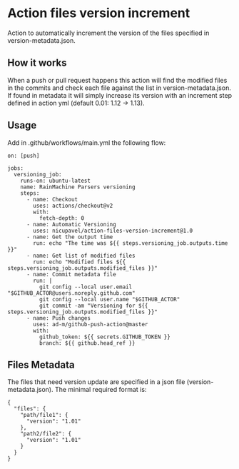 # Action files version increment

 Action to automatically increment the version of the files specified in version-metadata.json.

## How it works

When a push or pull request happens this action will find the modified files in the commits and check each file
against the list in version-metadata.json. If found in metadata it will simply increase its version with an 
increment step defined in action yml (default 0.01: 1.12 -> 1.13).

## Usage
 
Add in .github/workflows/main.yml the following flow:

```
on: [push]

jobs:
  versioning_job:
    runs-on: ubuntu-latest
    name: RainMachine Parsers versioning
    steps:
      - name: Checkout
        uses: actions/checkout@v2
        with:
          fetch-depth: 0
      - name: Automatic Versioning
        uses: nicupavel/action-files-version-increment@1.0
      - name: Get the output time
        run: echo "The time was ${{ steps.versioning_job.outputs.time }}"
      - name: Get list of modified files
        run: echo "Modified files ${{ steps.versioning_job.outputs.modified_files }}"
      - name: Commit metadata file
        run: |
          git config --local user.email "$GITHUB_ACTOR@users.noreply.github.com"
          git config --local user.name "$GITHUB_ACTOR"
          git commit -am "Versioning for ${{ steps.versioning_job.outputs.modified_files }}"
      - name: Push changes
        uses: ad-m/github-push-action@master
        with:
          github_token: ${{ secrets.GITHUB_TOKEN }}
          branch: ${{ github.head_ref }}
```

## Files Metadata

The files that need version update are specified in a json file (version-metadata.json). The minimal required format is:

```
{
  "files": {
    "path/file1": {
      "version": "1.01"
    },
    "path2/file2": {
      "version": "1.01"
    }
  }
}
```